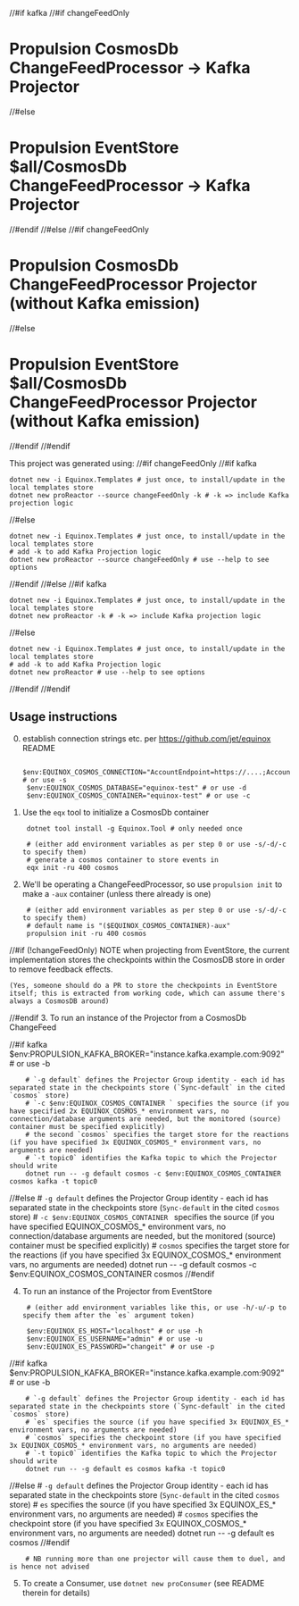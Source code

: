 //#if kafka
//#if changeFeedOnly
# Propulsion CosmosDb ChangeFeedProcessor -> Kafka Projector
//#else
# Propulsion EventStore $all/CosmosDb ChangeFeedProcessor -> Kafka Projector
//#endif
//#else
//#if changeFeedOnly
# Propulsion CosmosDb ChangeFeedProcessor Projector (without Kafka emission)
//#else
# Propulsion EventStore $all/CosmosDb ChangeFeedProcessor Projector (without Kafka emission)
//#endif
//#endif

This project was generated using:
//#if changeFeedOnly
//#if kafka

    dotnet new -i Equinox.Templates # just once, to install/update in the local templates store
    dotnet new proReactor --source changeFeedOnly -k # -k => include Kafka projection logic
//#else

    dotnet new -i Equinox.Templates # just once, to install/update in the local templates store
    # add -k to add Kafka Projection logic
    dotnet new proReactor --source changeFeedOnly # use --help to see options
//#endif
//#else
//#if kafka

    dotnet new -i Equinox.Templates # just once, to install/update in the local templates store
    dotnet new proReactor -k # -k => include Kafka projection logic
//#else

    dotnet new -i Equinox.Templates # just once, to install/update in the local templates store
    # add -k to add Kafka Projection logic
    dotnet new proReactor # use --help to see options
//#endif
//#endif

## Usage instructions

0. establish connection strings etc. per https://github.com/jet/equinox README

        $env:EQUINOX_COSMOS_CONNECTION="AccountEndpoint=https://....;AccountKey=....=;" # or use -s
        $env:EQUINOX_COSMOS_DATABASE="equinox-test" # or use -d
        $env:EQUINOX_COSMOS_CONTAINER="equinox-test" # or use -c

1. Use the `eqx` tool to initialize a CosmosDb container

        dotnet tool install -g Equinox.Tool # only needed once

        # (either add environment variables as per step 0 or use -s/-d/-c to specify them)
        # generate a cosmos container to store events in
        eqx init -ru 400 cosmos

2. We'll be operating a ChangeFeedProcessor, so use `propulsion init` to make a `-aux` container (unless there already is one)

        # (either add environment variables as per step 0 or use -s/-d/-c to specify them)
        # default name is "($EQUINOX_COSMOS_CONTAINER)-aux"
        propulsion init -ru 400 cosmos

//#if (!changeFeedOnly)
    NOTE when projecting from EventStore, the current implementation stores the checkpoints within the CosmosDB store in order to remove feedback effects.

    (Yes, someone should do a PR to store the checkpoints in EventStore itself; this is extracted from working code, which can assume there's always a CosmosDB around)

//#endif
3. To run an instance of the Projector from a CosmosDb ChangeFeed

//#if kafka
        $env:PROPULSION_KAFKA_BROKER="instance.kafka.example.com:9092" # or use -b

        # `-g default` defines the Projector Group identity - each id has separated state in the checkpoints store (`Sync-default` in the cited `cosmos` store)
        # `-c $env:EQUINOX_COSMOS_CONTAINER ` specifies the source (if you have specified 2x EQUINOX_COSMOS_* environment vars, no connection/database arguments are needed, but the monitored (source) container must be specified explicitly)
        # the second `cosmos` specifies the target store for the reactions (if you have specified 3x EQUINOX_COSMOS_* environment vars, no arguments are needed)
        # `-t topic0` identifies the Kafka topic to which the Projector should write
        dotnet run -- -g default cosmos -c $env:EQUINOX_COSMOS_CONTAINER cosmos kafka -t topic0
//#else
        # `-g default` defines the Projector Group identity - each id has separated state in the checkpoints store (`Sync-default` in the cited `cosmos` store)
        # `-c $env:EQUINOX_COSMOS_CONTAINER ` specifies the source (if you have specified EQUINOX_COSMOS_* environment vars, no connection/database arguments are needed, but the monitored (source) container must be specified explicitly)
        # `cosmos` specifies the target store for the reactions (if you have specified 3x EQUINOX_COSMOS_* environment vars, no arguments are needed)
        dotnet run -- -g default cosmos -c $env:EQUINOX_COSMOS_CONTAINER  cosmos
//#endif

4. To run an instance of the Projector from EventStore

        # (either add environment variables like this, or use -h/-u/-p to specify them after the `es` argument token)

        $env:EQUINOX_ES_HOST="localhost" # or use -h
        $env:EQUINOX_ES_USERNAME="admin" # or use -u
        $env:EQUINOX_ES_PASSWORD="changeit" # or use -p

//#if kafka
        $env:PROPULSION_KAFKA_BROKER="instance.kafka.example.com:9092" # or use -b

        # `-g default` defines the Projector Group identity - each id has separated state in the checkpoints store (`Sync-default` in the cited `cosmos` store)
        # `es` specifies the source (if you have specified 3x EQUINOX_ES_* environment vars, no arguments are needed)
        # `cosmos` specifies the checkpoint store (if you have specified 3x EQUINOX_COSMOS_* environment vars, no arguments are needed)
        # `-t topic0` identifies the Kafka topic to which the Projector should write
        dotnet run -- -g default es cosmos kafka -t topic0
//#else
        # `-g default` defines the Projector Group identity - each id has separated state in the checkpoints store (`Sync-default` in the cited `cosmos` store)
        # `es` specifies the source (if you have specified 3x EQUINOX_ES_* environment vars, no arguments are needed)
        # `cosmos` specifies the checkpoint store (if you have specified 3x EQUINOX_COSMOS_* environment vars, no arguments are needed)
        dotnet run -- -g default es cosmos
//#endif

        # NB running more than one projector will cause them to duel, and is hence not advised

5. To create a Consumer, use `dotnet new proConsumer` (see README therein for details)